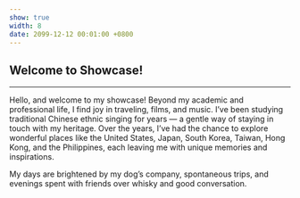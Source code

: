 ```yaml
---
show: true
width: 8
date: 2099-12-12 00:01:00 +0800
---
```


<div class="p-4">
    <h2>Welcome to Showcase!</h2>
    <hr />
    <p>
        Hello, and welcome to my showcase! Beyond my academic and professional life, I find joy in traveling, films, and music. I’ve been studying traditional Chinese ethnic singing for years — a gentle way of staying in touch with my heritage. Over the years, I’ve had the chance to explore wonderful places like the United States, Japan, South Korea, Taiwan, Hong Kong, and the Philippines, each leaving me with unique memories and inspirations.
    </p>
    <p>
        My days are brightened by my dog’s company, spontaneous trips, and evenings spent with friends over whisky and good conversation.
    </p>
</div>